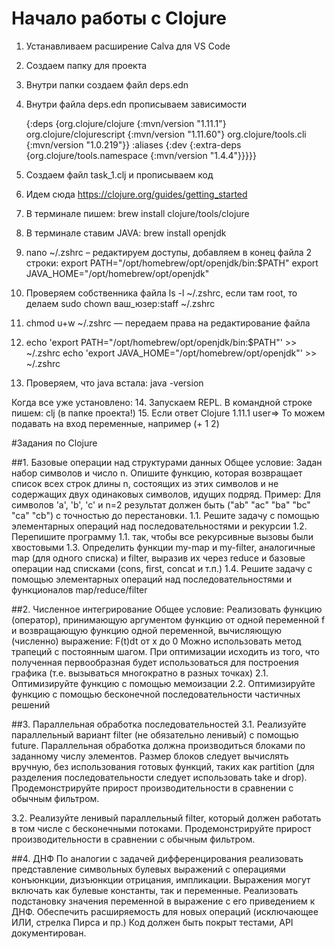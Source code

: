 # Начало работы с Clojure

1. Устанавливаем расширение Calva для VS Code
2. Создаем папку для проекта
3. Внутри папки создаем файл deps.edn
4. Внутри файла deps.edn прописываем зависимости

    {:deps {org.clojure/clojure {:mvn/version "1.11.1"}
            org.clojure/clojurescript {:mvn/version "1.11.60"}
            org.clojure/tools.cli {:mvn/version "1.0.219"}}
    :aliases
    {:dev {:extra-deps {org.clojure/tools.namespace {:mvn/version "1.4.4"}}}}}

5. Создаем файл task_1.clj и прописываем код
6. Идем сюда https://clojure.org/guides/getting_started
7. В терминале пишем: brew install clojure/tools/clojure
8. В терминале ставим JAVA: brew install openjdk
9. nano ~/.zshrc – редактируем доступы, добавляем в конец файла 2 строки:
export PATH="/opt/homebrew/opt/openjdk/bin:$PATH"
export JAVA_HOME="/opt/homebrew/opt/openjdk"
10. Проверяем собственника файла ls -l ~/.zshrc, если там root, 
то делаем sudo chown ваш_юзер:staff ~/.zshrc
11. chmod u+w ~/.zshrc — передаем права на редактирование файла
12. echo 'export PATH="/opt/homebrew/opt/openjdk/bin:$PATH"' >> ~/.zshrc
echo 'export JAVA_HOME="/opt/homebrew/opt/openjdk"' >> ~/.zshrc
13. Проверяем, что java встала: java -version

Когда все уже установлено:
14. Запускаем REPL. В командной строке пишем: clj (в папке проекта!)
15. Если ответ Clojure 1.11.1
                user=>
                То можем подавать на вход переменные, например (+ 1 2)


#Задания по Clojure

##1. Базовые операции над структурами данных
Общее условие:
Задан набор символов и число n. Опишите функцию, которая возвращает список всех строк длины n,
состоящих из этих символов и не содержащих двух одинаковых символов, идущих подряд.
Пример:
Для символов 'а', 'b', 'c' и n=2 результат должен быть ("ab" "ac" "ba" "bc" "ca" "cb") с точностью до
перестановки.
1.1. Решите задачу с помощью элементарных операций над последовательностями и рекурсии
1.2. Перепишите программу 1.1. так, чтобы все рекурсивные вызовы были хвостовыми
1.3. Определить функции my-map и my-filter, аналогичные map (для одного списка) и filter, выразив их через reduce и базовые операции над списками (cons, first, concat и т.п.)
1.4. Решите задачу с помощью элементарных операций над последовательностями и функционалов map/reduce/filter

##2. Численное интегрирование
Общее условие:
Реализовать функцию (оператор), принимающую аргументом функцию от одной переменной f и возвращающую функцию одной переменной, вычисляющую (численно) выражение: F(t)dt  от х до 0
Можно использовать метод трапеций с постоянным шагом.
При оптимизации исходить из того, что полученная первообразная будет использоваться для
построения графика (т.е. вызываться многократно в разных точках)
2.1. Оптимизируйте функцию с помощью мемоизации
2.2. Оптимизируйте функцию с помощью бесконечной последовательности частичных решений

##3. Параллельная обработка последовательностей
3.1. Реализуйте параллельный вариант filter (не обязательно ленивый) с помощью future.
Параллельная обработка должна производиться блоками по заданному числу элементов. Размер
блоков следует вычислять вручную, без использования готовых функций, таких как partition (для
разделения последовательности следует использовать take и drop). Продемонстрируйте прирост
производительности в сравнении с обычным фильтром.

3.2. Реализуйте ленивый параллельный filter, который должен работать в том числе с бесконечными
потоками. Продемонстрируйте прирост производительности в сравнении с обычным фильтром.

##4. ДНФ
По аналогии с задачей дифференцирования реализовать представление символьных булевых
выражений с операциями конъюнкции, дизъюнкции отрицания, импликации. Выражения могут
включать как булевые константы, так и переменные.
Реализовать подстановку значения переменной в выражение с его приведением к ДНФ.
Обеспечить расширяемость для новых операций (исключающее ИЛИ, стрелка Пирса и пр.)
Код должен быть покрыт тестами, API документирован.

